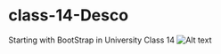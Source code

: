 # class-14-Desco
Starting with BootStrap in University Class 14
![Alt text](https://github.com/arquivosR1V3R4/class-14-Desco/blob/main/aula14-Desco-index.jpg.jpg)
